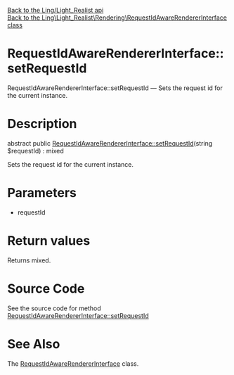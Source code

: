 [Back to the Ling/Light_Realist api](https://github.com/lingtalfi/Light_Realist/blob/master/doc/api/Ling/Light_Realist.md)<br>
[Back to the Ling\Light_Realist\Rendering\RequestIdAwareRendererInterface class](https://github.com/lingtalfi/Light_Realist/blob/master/doc/api/Ling/Light_Realist/Rendering/RequestIdAwareRendererInterface.md)


RequestIdAwareRendererInterface::setRequestId
================



RequestIdAwareRendererInterface::setRequestId — Sets the request id for the current instance.




Description
================


abstract public [RequestIdAwareRendererInterface::setRequestId](https://github.com/lingtalfi/Light_Realist/blob/master/doc/api/Ling/Light_Realist/Rendering/RequestIdAwareRendererInterface/setRequestId.md)(string $requestId) : mixed




Sets the request id for the current instance.




Parameters
================


- requestId

    


Return values
================

Returns mixed.








Source Code
===========
See the source code for method [RequestIdAwareRendererInterface::setRequestId](https://github.com/lingtalfi/Light_Realist/blob/master/Rendering/RequestIdAwareRendererInterface.php#L21-L21)


See Also
================

The [RequestIdAwareRendererInterface](https://github.com/lingtalfi/Light_Realist/blob/master/doc/api/Ling/Light_Realist/Rendering/RequestIdAwareRendererInterface.md) class.



